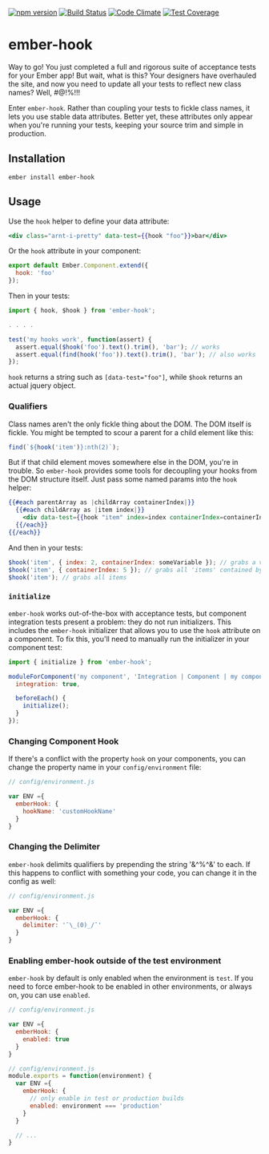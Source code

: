 [![npm version](https://badge.fury.io/js/ember-hook.svg)](https://badge.fury.io/js/ember-hook)
[![Build Status](https://travis-ci.org/Ticketfly/ember-hook.svg?branch=master)](https://travis-ci.org/Ticketfly/ember-hook)
[![Code Climate](https://codeclimate.com/github/Ticketfly/ember-hook/badges/gpa.svg)](https://codeclimate.com/github/Ticketfly/ember-hook)
[![Test Coverage](https://codeclimate.com/github/Ticketfly/ember-hook/badges/coverage.svg)](https://codeclimate.com/github/Ticketfly/ember-hook/coverage)

# ember-hook

Way to go! You just completed a full and rigorous suite of acceptance tests for your Ember app! But wait, what is this? Your designers have overhauled the site, and now you need to update all your tests to reflect new class names? Well, #@!%!!!

Enter `ember-hook`. Rather than coupling your tests to fickle class names, it lets you use stable data attributes. Better yet, these attributes only appear when you're running your tests, keeping your source trim and simple in production.

## Installation

`ember install ember-hook`

## Usage

Use the `hook` helper to define your data attribute:

```hbs
<div class="arnt-i-pretty" data-test={{hook "foo"}}>bar</div>
```

Or the `hook` attribute in your component:

```js
export default Ember.Component.extend({
  hook: 'foo'
});
```

Then in your tests:

```js
import { hook, $hook } from 'ember-hook';

. . . .

test('my hooks work', function(assert) {
  assert.equal($hook('foo').text().trim(), 'bar'); // works
  assert.equal(find(hook('foo')).text().trim(), 'bar'); // also works
});
```

`hook` returns a string such as `[data-test="foo"]`, while `$hook` returns an actual jquery object.

### Qualifiers

Class names aren't the only fickle thing about the DOM. The DOM itself is fickle. You might be tempted to scour a parent for a child element like this:

```js
find(`${hook('item')}:nth(2)`);
```

But if that child element moves somewhere else in the DOM, you're in trouble. So `ember-hook` provides some tools for decoupling your hooks from the DOM structure itself. Just pass some named params into the `hook` helper:

```hbs
{{#each parentArray as |childArray containerIndex|}}
  {{#each childArray as |item index|}}
    <div data-test={{hook "item" index=index containerIndex=containerIndex}}>{{item}}</div>
  {{/each}}
{{/each}}
```

And then in your tests:

```js
$hook('item', { index: 2, containerIndex: someVariable }); // grabs a very specific 'item'
$hook('item', { containerIndex: 5 }); // grabs all 'items' contained by the 5th parent
$hook('item'); // grabs all items
```

### `initialize`

`ember-hook` works out-of-the-box with acceptance tests, but component integration tests present a problem: they do not run initializers. This includes the `ember-hook` initializer that allows you to use the `hook` attribute on a component. To fix this, you'll need to manually run the initializer in your component test:


```js
import { initialize } from 'ember-hook';

moduleForComponent('my component', 'Integration | Component | my component', {
  integration: true,

  beforeEach() {
    initialize();
  }
});
```

### Changing Component Hook

If there's a conflict with the property `hook` on your components, you can change the property name in your `config/environment` file:

```js
// config/environment.js

var ENV ={
  emberHook: {
    hookName: 'customHookName'
  }
}
```

### Changing the Delimiter

`ember-hook` delimits qualifiers by prepending the string '&^%^&' to each. If this happens to conflict with something your code, you can change it in the config as well:

```js
// config/environment.js

var ENV ={
  emberHook: {
    delimiter: '¯\_(0)_/¯'
  }
}
```

### Enabling ember-hook outside of the test environment

`ember-hook` by default is only enabled when the environment is `test`.  If you need to force ember-hook to be enabled in other environments, or always on, you can use `enabled`.

```js
// config/environment.js

var ENV ={
  emberHook: {
    enabled: true
  }
}
```

```js
// config/environment.js
module.exports = function(environment) {
  var ENV ={
    emberHook: {
      // only enable in test or production builds
      enabled: environment === 'production'
    }
  }

  // ...
}
```
